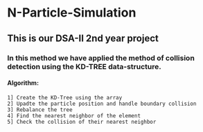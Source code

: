 # N-Particle-Simulation

## This is our DSA-II 2nd year project

### In this method we have applied the method of collision detection using the KD-TREE data-structure.

#### Algorithm:
	1] Create the KD-Tree using the array 
	2] Upadte the particle position and handle boundary collision
	3] Rebalance the tree 
	4] Find the nearest neighbor of the element 
	5] Check the collision of their nearest neighbor
	

